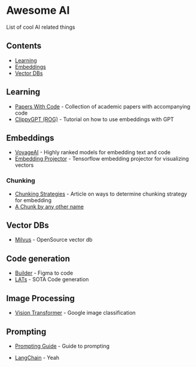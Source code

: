 # Awesome AI
List of cool AI related things

## Contents

- [Learning](#learning)
- [Embeddings](#embeddings)
- [Vector DBs](#vector-dbs)

## Learning
- [Papers With Code](https://paperswithcode.com/) - Collection of academic papers with accompanying code
- [ClippyGPT (ROG)](https://www.youtube.com/watch?v=Yhtjd7yGGGA) - Tutorial on how to use embeddings with GPT

## Embeddings
- [VoyageAI](https://www.voyageai.com/) - Highly ranked models for embedding text and code
- [Embedding Projector](https://projector.tensorflow.org/) - Tensorflow embedding projector for visualizing vectors
### Chunking
- [Chunking Strategies](https://www.pinecone.io/learn/chunking-strategies/) - Article on ways to determine chunking strategy for embedding
- [A Chunk by any other name](https://blog.langchain.dev/a-chunk-by-any-other-name/)

## Vector DBs
- [Milvus](https://milvus.io/) - OpenSource vector db

## Code generation
- [Builder](https://www.builder.io/) - Figma to code
- [LATs](https://andyz245.github.io/LanguageAgentTreeSearch/) - SOTA Code generation

## Image Processing
- [Vision Transformer](https://github.com/google-research/vision_transformer) - Google image classification

## Prompting
- [Prompting Guide](https://www.promptingguide.ai/) - Guide to prompting

- [LangChain](https://js.langchain.com/docs/get_started/introduction) - Yeah
